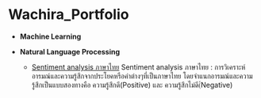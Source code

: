 # Wachira_Portfolio

* **Machine Learning**

* **Natural Language Processing** 
  * [Sentiment analysis ภาษาไทย](https://github.com/aaatou123/Tor_Portfolio/tree/master/Sentiment%20analysis%20%E0%B8%A0%E0%B8%B2%E0%B8%A9%E0%B8%B2%E0%B9%84%E0%B8%97%E0%B8%A2)
Sentiment analysis ภาษาไทย : การวิเคราะห์อารมณ์และความรู้สึกจากประโยคหรือคำต่างๆที่เป็นภาษาไทย โดยจำแนกอารมณ์และความรู้สึกเป็นแบบสองทางคือ ความรู้สึกดี(Positive) และ ความรู้สึกไม่ดี(์Negative)
